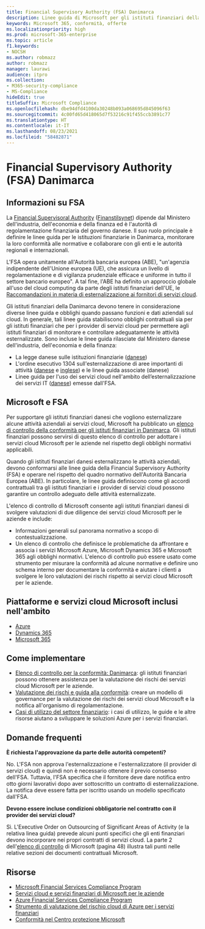 ```yaml
---
title: Financial Supervisory Authority (FSA) Danimarca
description: Linee guida di Microsoft per gli istituti finanziari della Danimarca che adottano il cloud.
keywords: Microsoft 365, conformità, offerte
ms.localizationpriority: high
ms.prod: microsoft-365-enterprise
ms.topic: article
f1.keywords:
- NOCSH
ms.author: robmazz
author: robmazz
manager: laurawi
audience: itpro
ms.collection:
- M365-security-compliance
- MS-Compliance
hideEdit: true
titleSuffix: Microsoft Compliance
ms.openlocfilehash: dbe94dfd4100da30248b093a068695d845096f63
ms.sourcegitcommit: 4c00fd65d418065d7f53216c91f455ccb3891c77
ms.translationtype: HT
ms.contentlocale: it-IT
ms.lasthandoff: 08/23/2021
ms.locfileid: "58482871"
---
```

# <a name="financial-supervisory-authority-fsa-denmark"></a>Financial Supervisory Authority (FSA) Danimarca

## <a name="about-the-fsa"></a>Informazioni su FSA

La [Financial Supervisoral Authority](https://www.dfsa.dk/) ([Finanstilsynet](https://www.finanstilsynet.dk/)) dipende dal Ministero dell'industria, dell'economia e della finanza ed è l'autorità di regolamentazione finanziaria del governo danese. Il suo ruolo principale è definire le linee guida per le istituzioni finanziarie in Danimarca, monitorare la loro conformità alle normative e collaborare con gli enti e le autorità regionali e internazionali.

L'FSA opera unitamente all'Autorità bancaria europea (ABE), "un'agenzia indipendente dell'Unione europea (UE), che assicura un livello di regolamentazione e di vigilanza prudenziale efficace e uniforme in tutto il settore bancario europeo". A tal fine, l'ABE ha definito un approccio globale all'uso del cloud computing da parte degli istituti finanziari dell'UE, le [Raccomandazioni in materia di esternalizzazione ai fornitori di servizi cloud](https://eba.europa.eu/documents/10180/2170121/Final+draft+Recommendations+on+Cloud+Outsourcing+%28EBA-Rec-2017-03%29.pdf/5fa5cdde-3219-4e95-946d-0c0d05494362).

Gli istituti finanziari della Danimarca devono tenere in considerazione diverse linee guida e obblighi quando passano funzioni e dati aziendali sul cloud. In generale, tali linee guida stabiliscono obblighi contrattuali sia per gli istituti finanziari che per i provider di servizi cloud per permettere agli istituti finanziari di monitorare e controllare adeguatamente le attività esternalizzate. Sono incluse le linee guida rilasciate dal Ministero danese dell'industria, dell'economia e della finanza:

- La legge danese sulle istituzioni finanziarie ([danese](https://www.retsinformation.dk/Forms/R0710.aspx?id=193767))
- L'ordine esecutivo 1304 sull'esternalizzazione di aree importanti di attività ([danese](https://www.retsinformation.dk/Forms/R0710.aspx?id=134352) e [inglese](https://www.finanstilsynet.dk/~/media/Lovgivning/Oversat-lovgivning/Executive-orders/1304_251110-pdf.pdf)) e le linee guida associate (danese)
- Linee guida per l'uso dei servizi cloud nell'ambito dell’esternalizzazione dei servizi IT ([danese](https://www.finanstilsynet.dk/Tilsyn/Information-om-udvalgte-tilsynsomraader/It-tilsyn/Anvendelse-af-cloud-tjenester-som-led-i-IT-outsourcing)) emesse dall'FSA.

## <a name="microsoft-and-the-fsa"></a>Microsoft e FSA

Per supportare gli istituti finanziari danesi che vogliono esternalizzare alcune attività aziendali ai servizi cloud, Microsoft ha pubblicato un [elenco di controllo della conformità per gli istituti finanziari in Danimarca](https://servicetrust.microsoft.com/ViewPage/TrustDocumentsV3?command=Download&downloadType=Document&downloadId=524cc66f-b292-49e9-aa14-04560401baa0&tab=7f51cb60-3d6c-11e9-b2af-7bb9f5d2d913&docTab=7f51cb60-3d6c-11e9-b2af-7bb9f5d2d913_Compliance_Guides). Gli istituti finanziari possono servirsi di questo elenco di controllo per adottare i servizi cloud Microsoft per le aziende nel rispetto degli obblighi normativi applicabili.

Quando gli istituti finanziari danesi esternalizzano le attività aziendali, devono conformarsi alle linee guida della Financial Supervisory Authority (FSA) e operare nel rispetto del quadro normativo dell'Autorità Bancaria Europea (ABE). In particolare, le linee guida definiscono come gli accordi contrattuali tra gli istituti finanziari e i provider di servizi cloud possono garantire un controllo adeguato delle attività esternalizzate.

L'elenco di controllo di Microsoft consente agli istituti finanziari danesi di svolgere valutazioni di due diligence dei servizi cloud Microsoft per le aziende e include:

- Informazioni generali sul panorama normativo a scopo di contestualizzazione.
- Un elenco di controllo che definisce le problematiche da affrontare e associa i servizi Microsoft Azure, Microsoft Dynamics 365 e Microsoft 365 agli obblighi normativi. L'elenco di controllo può essere usato come strumento per misurare la conformità ad alcune normative e definire uno schema interno per documentare la conformità e aiutare i clienti a svolgere le loro valutazioni dei rischi rispetto ai servizi cloud Microsoft per le aziende.

## <a name="microsoft-in-scope-cloud-platforms--services"></a>Piattaforme e servizi cloud Microsoft inclusi nell'ambito

- [Azure](https://gallery.technet.microsoft.com/Overview-of-Azure-c1be3942)
- [Dynamics 365](https://aka.ms/d365-compliance-list)
- [Microsoft 365](https://aka.ms/RiskGovernanceGuide)

## <a name="how-to-implement"></a>Come implementare

- [Elenco di controllo per la conformità: Danimarca](https://servicetrust.microsoft.com/ViewPage/TrustDocumentsV3?command=Download&downloadType=Document&downloadId=524cc66f-b292-49e9-aa14-04560401baa0&tab=7f51cb60-3d6c-11e9-b2af-7bb9f5d2d913&docTab=7f51cb60-3d6c-11e9-b2af-7bb9f5d2d913_Compliance_Guides): gli istituti finanziari possono ottenere assistenza per la valutazione dei rischi dei servizi cloud Microsoft per le aziende.
- [Valutazione dei rischi e guida alla conformità](https://servicetrust.microsoft.com/ViewPage/TrustDocuments?command=Download&downloadType=Document&downloadId=edee9b14-3661-4a16-ba83-c35caf672bd7&docTab=6d000410-c9e9-11e7-9a91-892aae8839ad_FAQ_and_White_Papers): creare un modello di governance per la valutazione dei rischi dei servizi cloud Microsoft e la notifica all'organismo di regolamentazione.
- [Casi di utilizzo del settore finanziario](/previous-versions/azure/industry-marketing/financial/index): i casi di utilizzo, le guide e le altre risorse aiutano a sviluppare le soluzioni Azure per i servizi finanziari.

## <a name="frequently-asked-questions"></a>Domande frequenti

**È richiesta l'approvazione da parte delle autorità competenti?**

No. L'FSA non approva l'esternalizzazione e l'esternalizzatore (il provider di servizi cloud) e quindi non è necessario ottenere il previo consenso dell'FSA. Tuttavia, l'FSA specifica che il fornitore deve dare notifica entro otto giorni lavorativi dopo aver sottoscritto un contratto di esternalizzazione. La notifica deve essere fatta per iscritto usando un modello specificato dall'FSA.

**Devono essere incluse condizioni obbligatorie nel contratto con il provider dei servizi cloud?**

Sì. L'Executive Order on Outsourcing of Significant Areas of Activity (e la relativa linea guida) prevede alcuni punti specifici che gli enti finanziari devono incorporare nei propri contratti di servizi cloud. La parte 2 dell'[elenco di controllo](https://servicetrust.microsoft.com/ViewPage/TrustDocumentsV3?command=Download&downloadType=Document&downloadId=524cc66f-b292-49e9-aa14-04560401baa0&tab=7f51cb60-3d6c-11e9-b2af-7bb9f5d2d913&docTab=7f51cb60-3d6c-11e9-b2af-7bb9f5d2d913_Compliance_Guides) di Microsoft (pagina 48) illustra tali punti nelle relative sezioni dei documenti contrattuali Microsoft.

## <a name="resources"></a>Risorse

- [Microsoft Financial Services Compliance Program](https://download.microsoft.com/download/6/4/7/64707E3E-6D3E-45D0-8207-A0EA3201B4A6/Microsoft%20Cloud%20-%20Financial%20Services%20Compliance%20Program%20(Print).pdf)
- [Servizi cloud e servizi finanziari di Microsoft per le aziende](https://servicetrust.microsoft.com/viewpage/financialservicesoverview)
- [Azure Financial Services Compliance Program](https://azure.microsoft.com/resources/videos/azurecon-2015-financial-services-compliance-in-azure/)
- [Strumento di valutazione del rischio cloud di Azure per i servizi finanziari](https://servicetrust.microsoft.com/ViewPage/FFIECBlueprint?command=Download&downloadType=Document&downloadId=079a1973-711a-428f-9312-9ddd290cff7b&docTab=c726d5c0-2d1e-11e8-a485-57140ec19669_PaaS)
- [Conformità nel Centro protezione Microsoft](https://www.microsoft.com/trust-center/compliance/compliance-overview)
